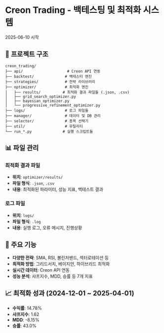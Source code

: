 # Creon Trading - 백테스팅 및 최적화 시스템

2025-06-10 시작

## 📁 프로젝트 구조

```
creon_trading/
├── api/                    # Creon API 연동
├── backtest/              # 백테스터 엔진
├── strategies/            # 전략 라이브러리
├── optimizer/             # 최적화 엔진
│   ├── results/          # 최적화 결과 파일들 (.json, .csv)
│   ├── grid_search_optimizer.py
│   ├── bayesian_optimizer.py
│   └── progressive_refinement_optimizer.py
├── logs/                  # 로그 파일들
├── manager/               # 데이터 및 DB 관리
├── selector/              # 종목 선택기
├── util/                  # 유틸리티
└── run_*.py              # 실행 스크립트들
```

## 📊 파일 관리

### 최적화 결과 파일
- **위치**: `optimizer/results/`
- **파일 형식**: `.json`, `.csv`
- **내용**: 최적화된 파라미터, 성능 지표, 백테스트 결과

### 로그 파일
- **위치**: `logs/`
- **파일 형식**: `.log`
- **내용**: 실행 로그, 오류 메시지, 진행상황

## 🚀 주요 기능

- **다양한 전략**: SMA, RSI, 볼린저밴드, 섹터로테이션 등
- **최적화 방법**: 그리드서치, 베이지안, 하이브리드 최적화
- **실시간 데이터**: Creon API 연동
- **성능 분석**: 샤프지수, MDD, 승률 등 7개 지표

## 📈 최적화 성과 (2024-12-01 ~ 2025-04-01)

- **수익률**: 14.78%
- **샤프지수**: 1.62
- **MDD**: -8.15%
- **승률**: 43.0%
